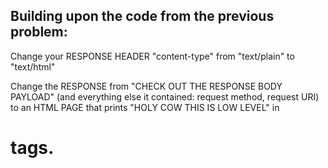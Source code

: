 ## Building upon the code from the previous problem:

Change your RESPONSE HEADER "content-type" from "text/plain" to "text/html"

Change the RESPONSE from "CHECK OUT THE RESPONSE BODY PAYLOAD" (and everything else it contained: request method, request URI) to an HTML PAGE that prints "HOLY COW THIS IS LOW LEVEL" in

# tags.
